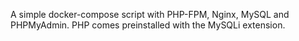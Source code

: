 A simple docker-compose script with PHP-FPM, Nginx, MySQL and PHPMyAdmin. PHP comes preinstalled with the MySQLi extension. 
